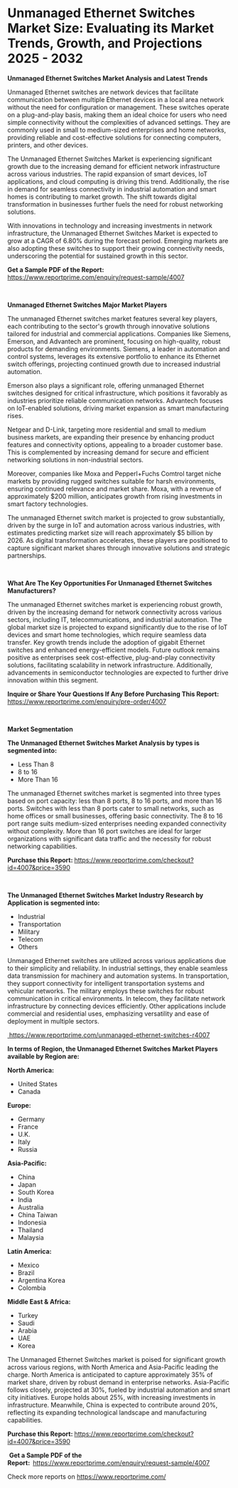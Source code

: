 <p><h1>Unmanaged Ethernet Switches Market Size: Evaluating its Market Trends, Growth, and Projections 2025 - 2032</h1></p><p><strong>Unmanaged Ethernet Switches Market Analysis and Latest Trends</strong></p>
<p><p>Unmanaged Ethernet switches are network devices that facilitate communication between multiple Ethernet devices in a local area network without the need for configuration or management. These switches operate on a plug-and-play basis, making them an ideal choice for users who need simple connectivity without the complexities of advanced settings. They are commonly used in small to medium-sized enterprises and home networks, providing reliable and cost-effective solutions for connecting computers, printers, and other devices.</p><p>The Unmanaged Ethernet Switches Market is experiencing significant growth due to the increasing demand for efficient network infrastructure across various industries. The rapid expansion of smart devices, IoT applications, and cloud computing is driving this trend. Additionally, the rise in demand for seamless connectivity in industrial automation and smart homes is contributing to market growth. The shift towards digital transformation in businesses further fuels the need for robust networking solutions.</p><p>With innovations in technology and increasing investments in network infrastructure, the Unmanaged Ethernet Switches Market is expected to grow at a CAGR of 6.80% during the forecast period. Emerging markets are also adopting these switches to support their growing connectivity needs, underscoring the potential for sustained growth in this sector.</p></p>
<p><strong>Get a Sample PDF of the Report:&nbsp;</strong> <a href="https://www.reportprime.com/enquiry/request-sample/4007?utm_campaign=2782&utm_medium=2&utm_source=Github&utm_content=ia&utm_term=18032025&utm_id=unmanaged-ethernet-switches">https://www.reportprime.com/enquiry/request-sample/4007</a></p>
<p>&nbsp;</p>
<p><strong>Unmanaged Ethernet Switches Major Market Players</strong></p>
<p><p>The unmanaged Ethernet switches market features several key players, each contributing to the sector's growth through innovative solutions tailored for industrial and commercial applications. Companies like Siemens, Emerson, and Advantech are prominent, focusing on high-quality, robust products for demanding environments. Siemens, a leader in automation and control systems, leverages its extensive portfolio to enhance its Ethernet switch offerings, projecting continued growth due to increased industrial automation.</p><p>Emerson also plays a significant role, offering unmanaged Ethernet switches designed for critical infrastructure, which positions it favorably as industries prioritize reliable communication networks. Advantech focuses on IoT-enabled solutions, driving market expansion as smart manufacturing rises.</p><p>Netgear and D-Link, targeting more residential and small to medium business markets, are expanding their presence by enhancing product features and connectivity options, appealing to a broader customer base. This is complemented by increasing demand for secure and efficient networking solutions in non-industrial sectors.</p><p>Moreover, companies like Moxa and Pepperl+Fuchs Comtrol target niche markets by providing rugged switches suitable for harsh environments, ensuring continued relevance and market share. Moxa, with a revenue of approximately $200 million, anticipates growth from rising investments in smart factory technologies.</p><p>The unmanaged Ethernet switch market is projected to grow substantially, driven by the surge in IoT and automation across various industries, with estimates predicting market size will reach approximately $5 billion by 2026. As digital transformation accelerates, these players are positioned to capture significant market shares through innovative solutions and strategic partnerships.</p></p>
<p>&nbsp;</p>
<p><strong>What Are The Key Opportunities For Unmanaged Ethernet Switches Manufacturers?</strong></p>
<p><p>The unmanaged Ethernet switches market is experiencing robust growth, driven by the increasing demand for network connectivity across various sectors, including IT, telecommunications, and industrial automation. The global market size is projected to expand significantly due to the rise of IoT devices and smart home technologies, which require seamless data transfer. Key growth trends include the adoption of gigabit Ethernet switches and enhanced energy-efficient models. Future outlook remains positive as enterprises seek cost-effective, plug-and-play connectivity solutions, facilitating scalability in network infrastructure. Additionally, advancements in semiconductor technologies are expected to further drive innovation within this segment.</p></p>
<p><strong>Inquire or Share Your Questions If Any Before Purchasing This Report:</strong> <a href="https://www.reportprime.com/enquiry/pre-order/4007?utm_campaign=2782&utm_medium=2&utm_source=Github&utm_content=ia&utm_term=18032025&utm_id=unmanaged-ethernet-switches">https://www.reportprime.com/enquiry/pre-order/4007</a></p>
<p>&nbsp;</p>
<p><strong>Market Segmentation</strong></p>
<p><strong>The Unmanaged Ethernet Switches Market Analysis by types is segmented into:</strong></p>
<p><ul><li>Less Than 8</li><li>8 to 16</li><li>More Than 16</li></ul></p>
<p><p>The unmanaged Ethernet switches market is segmented into three types based on port capacity: less than 8 ports, 8 to 16 ports, and more than 16 ports. Switches with less than 8 ports cater to small networks, such as home offices or small businesses, offering basic connectivity. The 8 to 16 port range suits medium-sized enterprises needing expanded connectivity without complexity. More than 16 port switches are ideal for larger organizations with significant data traffic and the necessity for robust networking capabilities.</p></p>
<p><strong>Purchase this Report:&nbsp;</strong><a href="https://www.reportprime.com/checkout?id=4007&price=3590&utm_campaign=2782&utm_medium=2&utm_source=Github&utm_content=ia&utm_term=18032025&utm_id=unmanaged-ethernet-switches">https://www.reportprime.com/checkout?id=4007&price=3590</a></p>
<p>&nbsp;</p>
<p><strong>The Unmanaged Ethernet Switches Market Industry Research by Application is segmented into:</strong></p>
<p><ul><li>Industrial</li><li>Transportation</li><li>Military</li><li>Telecom</li><li>Others</li></ul></p>
<p><p>Unmanaged Ethernet switches are utilized across various applications due to their simplicity and reliability. In industrial settings, they enable seamless data transmission for machinery and automation systems. In transportation, they support connectivity for intelligent transportation systems and vehicular networks. The military employs these switches for robust communication in critical environments. In telecom, they facilitate network infrastructure by connecting devices efficiently. Other applications include commercial and residential uses, emphasizing versatility and ease of deployment in multiple sectors.</p></p>
<p><a href="https://www.reportprime.com/unmanaged-ethernet-switches-r4007?utm_campaign=2782&utm_medium=2&utm_source=Github&utm_content=ia&utm_term=18032025&utm_id=unmanaged-ethernet-switches">&nbsp;https://www.reportprime.com/unmanaged-ethernet-switches-r4007</a></p>
<p><strong>In terms of Region, the Unmanaged Ethernet Switches Market Players available by Region are:</strong></p>
<p>
    <p> <strong> North America: </strong>
        <ul>
            <li>United States</li>
            <li>Canada</li>
        </ul>
        </p> 
    <p> <strong> Europe: </strong>
        <ul>
            <li>Germany</li>
            <li>France</li>
            <li>U.K.</li>
            <li>Italy</li>
            <li>Russia</li>
        </ul>
        </p> 
    <p> <strong> Asia-Pacific: </strong>
        <ul>
            <li>China</li>
            <li>Japan</li>
            <li>South Korea</li>
            <li>India</li>
            <li>Australia</li>
            <li>China Taiwan</li>
            <li>Indonesia</li>
            <li>Thailand</li>
            <li>Malaysia</li>
        </ul>
        </p> 
    <p> <strong> Latin America: </strong>
        <ul>
            <li>Mexico</li>
            <li>Brazil</li>
            <li>Argentina Korea</li>
            <li>Colombia</li>
        </ul>
        </p> 
    <p> <strong> Middle East & Africa: </strong>
        <ul>
            <li>Turkey</li>
            <li>Saudi</li>
            <li>Arabia</li>
            <li>UAE</li>
            <li>Korea</li>
        </ul>
    </p>
    </p>
<p><p>The Unmanaged Ethernet Switches market is poised for significant growth across various regions, with North America and Asia-Pacific leading the charge. North America is anticipated to capture approximately 35% of market share, driven by robust demand in enterprise networks. Asia-Pacific follows closely, projected at 30%, fueled by industrial automation and smart city initiatives. Europe holds about 25%, with increasing investments in infrastructure. Meanwhile, China is expected to contribute around 20%, reflecting its expanding technological landscape and manufacturing capabilities.</p></p>
<p><strong>Purchase this Report: </strong><a href="https://www.reportprime.com/checkout?id=4007&price=3590&utm_campaign=2782&utm_medium=2&utm_source=Github&utm_content=ia&utm_term=18032025&utm_id=unmanaged-ethernet-switches">https://www.reportprime.com/checkout?id=4007&price=3590</a></p>
<p>&nbsp;<strong>Get a Sample PDF of the Report:&nbsp;&nbsp;</strong><a href="https://www.reportprime.com/enquiry/request-sample/4007?utm_campaign=2782&utm_medium=2&utm_source=Github&utm_content=ia&utm_term=18032025&utm_id=unmanaged-ethernet-switches">https://www.reportprime.com/enquiry/request-sample/4007</a></p>
<p><strong></strong></p>
<p>Check more reports on <a href="https://www.reportprime.com/?utm_campaign=2782&utm_medium=2&utm_source=Github&utm_content=ia&utm_term=18032025&utm_id=unmanaged-ethernet-switches">https://www.reportprime.com/</a></p>